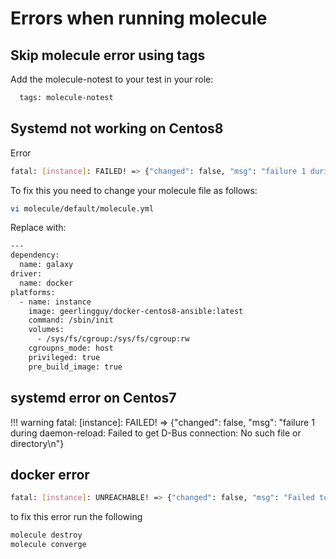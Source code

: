 # Errors when running molecule

## Skip molecule error using tags

Add the molecule-notest to your test in your role:

```bash
  tags: molecule-notest
```
## Systemd not working on Centos8

Error

```bash
fatal: [instance]: FAILED! => {"changed": false, "msg": "failure 1 during daemon-reload: Failed to connect to bus: No such file or directory\n"}
```

To fix this you need to change your molecule file as follows:

```bash
vi molecule/default/molecule.yml
```
Replace with:

```bash
---
dependency:
  name: galaxy
driver:
  name: docker
platforms:
  - name: instance
    image: geerlingguy/docker-centos8-ansible:latest
    command: /sbin/init
    volumes:
      - /sys/fs/cgroup:/sys/fs/cgroup:rw
    cgroupns_mode: host
    privileged: true
    pre_build_image: true
```

## systemd error on Centos7

!!! warning
    fatal: [instance]: FAILED! => {"changed": false, "msg": "failure 1 during daemon-reload: Failed to get D-Bus connection: No such file or directory\n"}

## docker error

```bash
fatal: [instance]: UNREACHABLE! => {"changed": false, "msg": "Failed to create temporary directory. In some cases, you may have been able to authenticate and did not have permissions on the target directory. Consider changing the remote tmp path in ansible.cfg to a path rooted in \"/tmp\", for more error information use -vvv. Failed command was: ( umask 77 && mkdir -p \"` echo ~/.ansible/tmp `\"&& mkdir \"` echo ~/.ansible/tmp/ansible-tmp-1688585242.1362-34934-50098879611059 `\" && echo ansible-tmp-1688585242.1362-34934-50098879611059=\"` echo ~/.ansible/tmp/ansible-tmp-1688585242.1362-34934-50098879611059 `\" ), exited with result 1", "unreachable": true}
```

to fix this error run the following

```bash
molecule destroy
molecule converge
```


